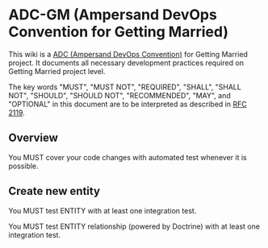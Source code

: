 # ADC-GM (Ampersand DevOps Convention for Getting Married)

This wiki is a [ADC (Ampersand DevOps Convention)](https://github.com/AmpersandHQ/devops-conventions#ampersand-devops-conventions) for Getting Married project. It documents all necessary development practices required on
Getting Married project level.

The key words "MUST", "MUST NOT", "REQUIRED", "SHALL", "SHALL NOT", "SHOULD", "SHOULD NOT",
"RECOMMENDED", "MAY", and "OPTIONAL" in this document are to be interpreted as described in
[RFC 2119].

[RFC 2119]: http://www.ietf.org/rfc/rfc2119.txt

## Overview

You MUST cover your code changes with automated test whenever it is possible.

## Create new entity

You MUST test ENTITY with at least one integration test.

You MUST test ENTITY relationship (powered by Doctrine) with at least one integration test.